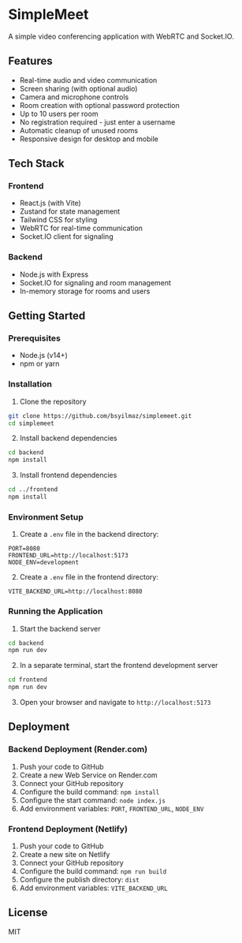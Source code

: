 # SimpleMeet

A simple video conferencing application with WebRTC and Socket.IO.

## Features

- Real-time audio and video communication
- Screen sharing (with optional audio)
- Camera and microphone controls
- Room creation with optional password protection
- Up to 10 users per room
- No registration required - just enter a username
- Automatic cleanup of unused rooms
- Responsive design for desktop and mobile

## Tech Stack

### Frontend
- React.js (with Vite)
- Zustand for state management
- Tailwind CSS for styling
- WebRTC for real-time communication
- Socket.IO client for signaling

### Backend
- Node.js with Express
- Socket.IO for signaling and room management
- In-memory storage for rooms and users

## Getting Started

### Prerequisites
- Node.js (v14+)
- npm or yarn

### Installation

1. Clone the repository
```bash
git clone https://github.com/bsyilmaz/simplemeet.git
cd simplemeet
```

2. Install backend dependencies
```bash
cd backend
npm install
```

3. Install frontend dependencies
```bash
cd ../frontend
npm install
```

### Environment Setup

1. Create a `.env` file in the backend directory:
```
PORT=8080
FRONTEND_URL=http://localhost:5173
NODE_ENV=development
```

2. Create a `.env` file in the frontend directory:
```
VITE_BACKEND_URL=http://localhost:8080
```

### Running the Application

1. Start the backend server
```bash
cd backend
npm run dev
```

2. In a separate terminal, start the frontend development server
```bash
cd frontend
npm run dev
```

3. Open your browser and navigate to `http://localhost:5173`

## Deployment

### Backend Deployment (Render.com)
1. Push your code to GitHub
2. Create a new Web Service on Render.com
3. Connect your GitHub repository
4. Configure the build command: `npm install`
5. Configure the start command: `node index.js`
6. Add environment variables: `PORT`, `FRONTEND_URL`, `NODE_ENV`

### Frontend Deployment (Netlify)
1. Push your code to GitHub
2. Create a new site on Netlify
3. Connect your GitHub repository
4. Configure the build command: `npm run build`
5. Configure the publish directory: `dist`
6. Add environment variables: `VITE_BACKEND_URL`

## License

MIT
